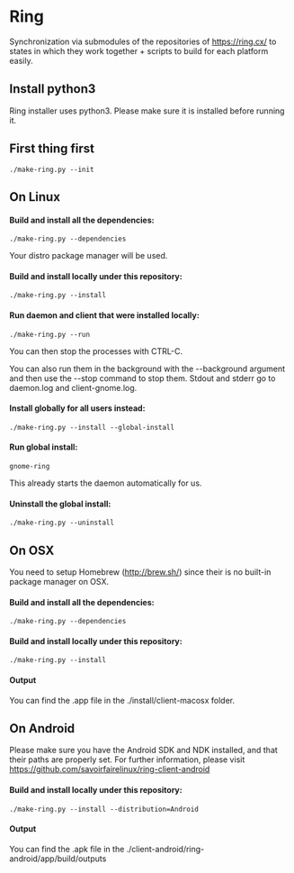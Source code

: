 # Ring

Synchronization via submodules of the repositories of <https://ring.cx/> to states in which they work together + scripts to build for each platform easily.

## Install python3

Ring installer uses python3. Please make sure it is installed before running it.

## First thing first

    ./make-ring.py --init

## On Linux

#### Build and install all the dependencies:

    ./make-ring.py --dependencies

Your distro package manager will be used.

#### Build and install locally under this repository:

    ./make-ring.py --install

#### Run daemon and client that were installed locally:

	./make-ring.py --run
You can then stop the processes with CTRL-C.

You can also run them in the background with the --background argument and then use the --stop command to stop them. Stdout and stderr go to daemon.log and client-gnome.log.

#### Install globally for all users instead:

    ./make-ring.py --install --global-install

#### Run global install:

    gnome-ring

This already starts the daemon automatically for us.

#### Uninstall the global install:

    ./make-ring.py --uninstall

## On OSX

You need to setup Homebrew (<http://brew.sh/>) since their is no built-in package manager on OSX.

#### Build and install all the dependencies:

    ./make-ring.py --dependencies


#### Build and install locally under this repository:

    ./make-ring.py --install

#### Output

You can find the .app file in the ./install/client-macosx folder.

## On Android

Please make sure you have the Android SDK and NDK installed, and that their paths are properly set. For further information, please visit <https://github.com/savoirfairelinux/ring-client-android>

#### Build and install locally under this repository:

    ./make-ring.py --install --distribution=Android

#### Output

You can find the .apk file in the ./client-android/ring-android/app/build/outputs
